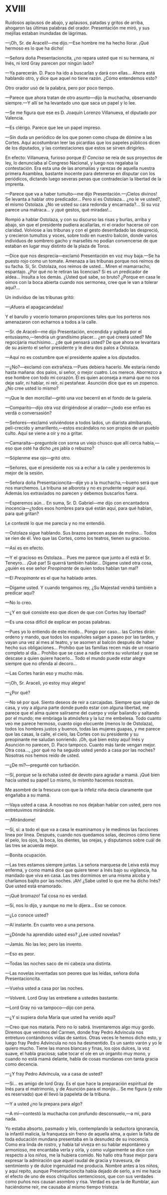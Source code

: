# XVIII

Ruidosos aplausos de abajo, y aplausos, patadas y gritos de arriba, ahogaron
las últimas palabras del orador. Presentación me miró, y sus mejillas estaban
inundadas de lágrimas.

—¡Oh, Sr. de Araceli!—me dijo.—Ese hombre me ha hecho llorar. ¡Qué hermoso es
lo que ha dicho!

—Señora doña Presentacioncita, ¿no repara usted que ni su hermana, ni Inés, ni
lord Gray parecen por ningún lado?

—Ya parecerán. D. Paco ha ido a buscarlas y dará con ellas... Ahora está
hablando otro, y dice que aquel no tiene razón. ¿Cómo entendemos esto?

Otro orador usó de la palabra, pero por poco tiempo.

—Parece que ahora tratan de otro asunto—dijo la muchacha, observando siempre.—Y
allí se ha levantado uno que saca un papel y lo lee.

—Se me figura que ese es D. Joaquín Lorenzo Villanueva, el diputado por
Valencia.

—Es clérigo. Parece que lee un papel impreso.

—Sin duda un periódico de los que ponen como chupa de dómine a las Cortes. Aquí
acostumbran leer las picardías que los papeles públicos dicen de los diputados,
y las contestaciones que estos se sirven dirigirles.

En efecto: Villanueva, furioso porque *El Conciso* se reía de sus proyectos de
ley, lo denunciaba al Congreso Nacional, y luego nos regalaba la contestación.
Era esta una de las anomalías y rarezas de aquella nuestra primera Asamblea,
bastante inocente para detenerse en disputar con los periódicos, dictando luego
severas penas que contradecían la libertad de la imprenta.

—Parece que va a haber tumulto—me dijo Presentación.—¡Cielos divinos! Se
levanta a hablar otro predicador... Pero si es Ostolaza... ¿no le ve usted?, el
mismo Ostolaza. ¿No ve usted su cara redonda y encarnada?... Si su voz parece
una matraca... y ¡qué gestos, qué miradas!...

Rompió a hablar Ostolaza, y con su discurso las risas y burlas, arriba y abajo,
sin que el presidente pudiera acallarlas, ni el orador hacerse oír con
claridad. Volviose a las tribunas y con el gesto desenfadado las despreció,
y crecieron tumultos y voces, sobre todo en nuestro balcón, donde varios
individuos de sombrero gacho y marsellés no podían convencerse de que estaban
en lugar muy distinto de la plaza de Toros.

—Dice que nos desprecia—exclamó Presentación en voz muy baja.—Se ha puesto
rojo como un tomate. Amenaza a las tribunas porque nos reímos de su facha. Sí,
Sr. Ostolaza, nos reímos de usted... Miren el mamarracho, espantajo. ¿Por qué
no le retiran las licencias? Si es un predicador de aldea... Insulta a los
demás. ¿Usted qué sabe, so bruto? ¿Porque en casa le oímos con la boca abierta
cuando nos sermonea, cree que le van a tolerar aquí?...

Un individuo de las tribunas gritó:

—¡Afuera el apagacandelas!

Y el barullo y vocerío tomaron proporciones tales que los porteros nos
amenazaron con echarnos a todos a la calle.

—Sr. de Araceli—me dijo Presentación, encendida y agitada por el
entusiasmo,—tendría un grandísimo placer... ¿en qué creerá usted? Me
regocijaría muchísimo... ¿de qué pensará usted? De que ahora se levantara de su
asiento el señor presidente y le diera dos palos a Ostolaza.

—Aquí no es costumbre que el presidente apalee a los diputados.

—¿No?—exclamó con extrañeza.—Pues debiera hacerlo. Me estaría riendo hasta
mañana: dos palos, sí señor, o mejor cuatro. Los merece. Aborrezco a ese hombre
con todo mi corazón. Él es quien aconseja a mamá que no nos deje salir, ni
hablar, ni reír, ni pestañear. Asunción dice que es un zopenco. ¿No cree usted
lo mismo?

—¡Que le den morcilla!—gritó una voz becerril en el fondo de la galería.

—Comparito—dijo otra voz dirigiéndose al orador—¿todo ese enfao es verdá
o conversasión?

—Señores—exclamó volviéndose a todos lados, un diarista almibarado,
peli-crecido y amarillento,—estos escándalos no son propios de un pueblo culto.
Aquí se viene a oír y no a gritar.

—Camaraíta—preguntole con sorna un viejo chusco que allí cerca había,—eso que
osté ha dicho ¿es jabla o rebuzno?

—Sóplenme ese ojo—gritó otro.

—Señores, que el presidente nos va a echar a la calle y perderemos lo mejor de la sesión.

—Señora doña Presentacioncita—dije yo a la muchacha,—bueno será que nos
marchemos. La tribuna se alborota y no es prudente seguir aquí. Además los
extraviados no parecen y debemos buscarlos fuera.

—Esperemos aún... En suma, Sr. D. Gabriel—me dijo con encantadora
inocencia—¿todos esos hombres para qué están aquí, para qué hablan, para qué
gritan?

Le contesté lo que me parecía y no me entendió.

—Ostolaza sigue hablando. Sus brazos parecen aspas de molino... Todos se ríen
de él. Veo que las Cortes, como los teatros, tienen su gracioso.

—Así es en efecto.

—Y el gracioso es Ostolaza... Pues me parece que junto a él está el Sr.
Teneyro... ¡Qué par! Si querrá también hablar... Dígame usted otra cosa, ¿quién
es ese señor *Preopinante* de quien todos hablan tan mal?

—El *Preopinante* es el que ha hablado antes.

—Dígame usted. Y cuando tengamos rey, ¿Su Majestad vendrá también a predicar
aquí?

—No lo creo.

—¿Y en qué consiste eso que dicen de que con Cortes hay libertad?

—Es una cosa difícil de explicar en pocas palabras.

—Pues yo lo entiendo de este modo... Pongo por caso... las Cortes dirán: ordeno
y mando, que todos los españoles salgan a paseo por las tardes, y vayan una vez
al mes al teatro, y se asomen al balcón después de haber hecho sus
obligaciones... Prohíbo que las familias recen más de un rosario completo al
día... Prohíbo que se case a nadie contra su voluntad y que se descase a quien
quiere hacerlo... Todo el mundo puede estar alegre siempre que no ofenda al
decoro...

—Las Cortes harán eso y mucho más.

—¡Oh, Sr. Araceli, yo estoy muy alegre!

—¿Por qué?

—No sé por qué. Siento deseos de reír a carcajadas. Siempre que salgo de casa,
y voy a alguna parte donde puedo estar con alguna libertad, me parece que el
alma quiere salírseme del cuerpo y volar bailando y saltando por el mundo; me
embriaga la atmósfera y la luz me embelesa. Todo cuanto veo me parece hermoso,
cuanto oigo elocuente (menos lo de Ostolaza), todos los hombres justos
y buenos, todas las mujeres guapas, y me parece que las casas, la calle, el
cielo, las Cortes con su presidente y su preopinante me saludan sonriendo. ¡Oh,
qué bien estoy aquí! Inés y Asunción no parecen, D. Paco tampoco. Cuanto más
tarde vengan mejor. Otra cosa..., ¿por qué no ha seguido usted yendo a casa por
las noches? Nosotras nos hemos reído de usted.

—¿De mí?—pregunté con turbación.

—Sí, porque se la echaba usted de devoto para agradar a mamá. ¡Qué bien hacía
usted su papel! Lo mismo, lo mismito hacemos nosotras.

Me asombré de la frescura con que la infeliz niña decía claramente que engañaba
a su mamá.

—Vaya usted a casa. A nosotras no nos dejaban hablar con usted, pero nos
entretuvimos mirándole.

—¡Mirándome!

—Sí, sí: a todo el que va a casa le examinamos y le medimos las facciones línea
por línea. Después, cuando nos quedamos solas, decimos cómo tiene el pelo, los
ojos, la boca, los dientes, las orejas, y disputamos sobre cuál de las tres se
acuerda mejor.

—Bonita ocupación.

—Las tres estamos siempre juntas. La señora marquesa de Leiva está muy enferma,
y como mamá dice que quiere tener a Inés bajo su vigilancia, ha mandado que
viva en casa. Las tres dormimos en una misma alcoba y charlamos bajito por las
noches. ¡Ah! ¿Sabe usted lo que me ha dicho Inés? Que usted está enamorado.

—¡Qué bromazo! Tal cosa no es verdad.

—Sí, nos lo dijo, y aunque no me lo dijera... Eso se conoce.

—¿Lo conoce usted?

—Al instante. En cuanto veo a una persona.

—¿Dónde ha aprendido usted eso? ¿Lee usted novelas?

—Jamás. No las leo; pero las invento.

—Eso es peor.

—Todas las noches saco de mi cabeza una distinta.

—Las novelas inventadas son peores que las leídas, señora doña
Presentacioncita.

—Vuelva usted a casa por las noches.

—Volveré. Lord Gray las entretiene a ustedes bastante.

—Lord Gray no va tampoco—dijo con pena.

—¿Y si supiera doña María que usted ha venido aquí?

—Creo que nos mataría. Pero no lo sabrá. Inventaremos algo muy gordo. Diremos
que venimos del Carmen, donde fray Pedro Advíncula nos entretuvo contándonos
vidas de santos. Otras veces le hemos dicho esto, y luego fray Pedro Advíncula
no nos ha desmentido. Es un santo varón y yo le quiero mucho. Tiene las manos
blancas y finas, los ojos dulces, la voz suave, el habla graciosa; sabe tocar
el ole en un organito muy mono, y cuando no está mamá delante, habla de cosas
mundanas con tanta gracia como decencia.

—¿Y fray Pedro Advíncula, va a casa de usted?

—Sí... es amigo de lord Gray. Es el que hace la preparación espiritual de Inés
para el matrimonio, y de Asunción para el monjío... Se me figura (y esto es
reservado) que él llevó la papeleta de la tribuna.

—Y a usted ¿no la prepara para algo?

—A mí—contestó la muchacha con profundo desconsuelo,—a mí, para nada.

Yo estaba absorto, pasmado y lelo, contemplando la seductora ignorancia, la
infantil malicia, la franqueza sin freno de aquella alma, a quien la falta de
toda educación mundana presentaba en la desnudez de su inocencia. Como era
linda de rostro, y había tal viveza en su hablar espontáneo y armonioso, me
encantaba verla y oírla, y como vulgarmente se dice con respecto a los niños,
me la hubiera comido. No hallo otra frase mejor para expresar la admiración que
aquel raudal de gracia y travesura, de sentimiento y de dulce ingenuidad me
producía. Nombré antes a los niños, y aquí repito, aunque Presentacioncita
había dejado de serlo, a mí me hacía el efecto de uno de esos chiquillos
sentenciosos, que con sus verdades como puños nos causan asombro y risa. Verdad
es que la de Rumblar, aun haciéndome reír, me causaba al mismo tiempo tristeza.
